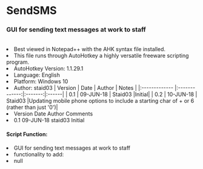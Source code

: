 # SendSMS
<h3>GUI for sending text messages at work to staff</h3>
<br>
<li>Best viewed in Notepad++ with the AHK syntax file installed.
<li>This file runs through AutoHotkey a highly versatile freeware scripting program.
<br>
<li> AutoHotkey Version: 1.1.29.1
<li> Language:       English
<li> Platform:       Windows 10
<li> Author:         staid03
 | Version       | Date          | Author  | Notes |
|:------------- |:-------------:|:-------:|:------|
| 0.1      	| 09-JUN-18 	| Staid03 |Initial|
| 0.2     	| 10-JUN-18   | Staid03 |Updating mobile phone options to include a starting char of + or 6 (rather than just '0')| 
  
<li> Version   Date        Author       Comments
<li>     0.1   09-JUN-18   staid03      Initial
<br>
  <h4>Script Function:</h4>
<li>    GUI for sending text messages at work to staff
<br>
<li>functionality to add:
<li> null
